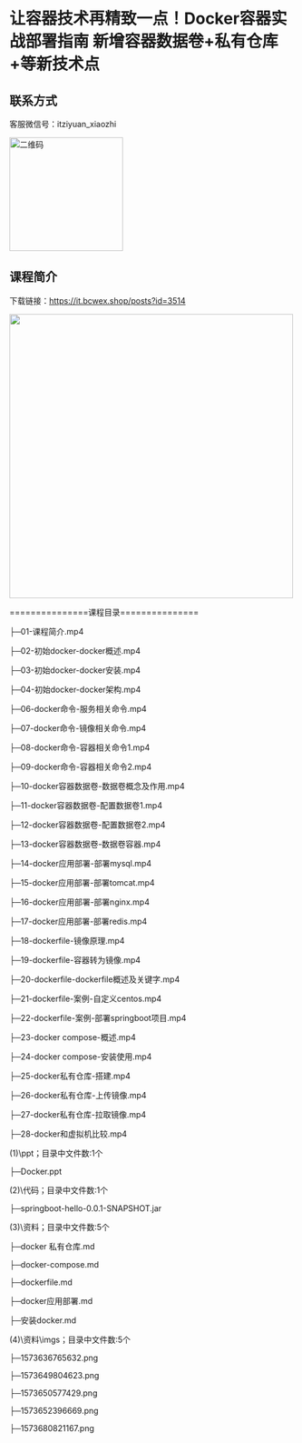 # 让容器技术再精致一点！Docker容器实战部署指南 新增容器数据卷+私有仓库+等新技术点

## 联系方式

客服微信号：itziyuan_xiaozhi

<img src="https://ziyuanyun.oss-cn-guangzhou.aliyuncs.com/common/20240614073449/666b82192834a.jpg" width="200" height="200" alt="二维码">

## 课程简介

下载链接：https://it.bcwex.shop/posts?id=3514

<img src="https://ziyuanyun.oss-cn-guangzhou.aliyuncs.com/yun/20240515185212/664493dcf3c61.jpg" width="500" alt="">

  ===============课程目录===============

 ├─01-课程简介.mp4

 ├─02-初始docker-docker概述.mp4

 ├─03-初始docker-docker安装.mp4

 ├─04-初始docker-docker架构.mp4

 ├─06-docker命令-服务相关命令.mp4

 ├─07-docker命令-镜像相关命令.mp4

 ├─08-docker命令-容器相关命令1.mp4

 ├─09-docker命令-容器相关命令2.mp4

 ├─10-docker容器数据卷-数据卷概念及作用.mp4

 ├─11-docker容器数据卷-配置数据卷1.mp4

 ├─12-docker容器数据卷-配置数据卷2.mp4

 ├─13-docker容器数据卷-数据卷容器.mp4

 ├─14-docker应用部署-部署mysql.mp4

 ├─15-docker应用部署-部署tomcat.mp4

 ├─16-docker应用部署-部署nginx.mp4

 ├─17-docker应用部署-部署redis.mp4

 ├─18-dockerfile-镜像原理.mp4

 ├─19-dockerfile-容器转为镜像.mp4

 ├─20-dockerfile-dockerfile概述及关键字.mp4

 ├─21-dockerfile-案例-自定义centos.mp4

 ├─22-dockerfile-案例-部署springboot项目.mp4

 ├─23-docker compose-概述.mp4

 ├─24-docker compose-安装使用.mp4

 ├─25-docker私有仓库-搭建.mp4

 ├─26-docker私有仓库-上传镜像.mp4

 ├─27-docker私有仓库-拉取镜像.mp4

 ├─28-docker和虚拟机比较.mp4

 (1)\ppt；目录中文件数:1个

 ├─Docker.ppt

 (2)\代码；目录中文件数:1个

 ├─springboot-hello-0.0.1-SNAPSHOT.jar

 (3)\资料；目录中文件数:5个

 ├─docker 私有仓库.md

 ├─docker-compose.md

 ├─dockerfile.md

 ├─docker应用部署.md

 ├─安装docker.md

 (4)\资料\imgs；目录中文件数:5个

 ├─1573636765632.png

 ├─1573649804623.png

 ├─1573650577429.png

 ├─1573652396669.png

 ├─1573680821167.png

  